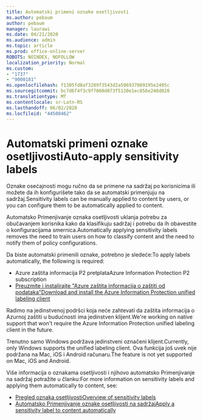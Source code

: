 ```yaml
---
title: Automatski primeni oznake osetljivosti
ms.author: pebaum
author: pebaum
manager: laurawi
ms.date: 04/21/2020
ms.audience: admin
ms.topic: article
ms.prod: office-online-server
ROBOTS: NOINDEX, NOFOLLOW
localization_priority: Normal
ms.custom:
- "1737"
- "9000181"
ms.openlocfilehash: f1305fd8af3289f3543d2a596937089195e2495c
ms.sourcegitcommit: bc7d6f4f3c9f7060d073f5130e1ec856e248d020
ms.translationtype: MT
ms.contentlocale: sr-Latn-RS
ms.lasthandoff: 06/02/2020
ms.locfileid: "44508462"
---
```

# <a name="auto-apply-sensitivity-labels"></a><span data-ttu-id="5dc7e-102">Automatski primeni oznake osetljivosti</span><span class="sxs-lookup"><span data-stu-id="5dc7e-102">Auto-apply sensitivity labels</span></span>

<span data-ttu-id="5dc7e-103">Oznake osećajnosti mogu ručno da se primene na sadržaj po korisnicima ili možete da ih konfigurišete tako da se automatski primenjuju na sadržaj.</span><span class="sxs-lookup"><span data-stu-id="5dc7e-103">Sensitivity labels can be manually applied to content by users, or you can configure them to be automatically applied to content.</span></span>

<span data-ttu-id="5dc7e-104">Automatsko Primenjivanje oznaka osetljivosti uklanja potrebu za obučavanjem korisnika kako da klasifikuju sadržaj i potrebu da ih obavestite o konfiguracijama smernica.</span><span class="sxs-lookup"><span data-stu-id="5dc7e-104">Automatically applying sensitivity labels removes the need to train users on how to classify content and the need to notify them of policy configurations.</span></span>

<span data-ttu-id="5dc7e-105">Da biste automatski primenili oznake, potrebno je sledeće:</span><span class="sxs-lookup"><span data-stu-id="5dc7e-105">To apply labels automatically, the following is required:</span></span>

- <span data-ttu-id="5dc7e-106">Azure zaštita informacija P2 pretplata</span><span class="sxs-lookup"><span data-stu-id="5dc7e-106">Azure Information Protection P2 subscription</span></span>
- [<span data-ttu-id="5dc7e-107">Preuzmite i instalirajte "Azure zaštita informacija o zaštiti od podataka"</span><span class="sxs-lookup"><span data-stu-id="5dc7e-107">Download and install the Azure Information Protection unified labeling client</span></span>](https://docs.microsoft.com/azure/information-protection/rms-client/install-unifiedlabelingclient-app)

<span data-ttu-id="5dc7e-108">Radimo na jedinstvenoj podršci koja neće zahtevati da zaštita informacija o Azurnoj zaštiti u budućnosti ima jedinstven klijent.</span><span class="sxs-lookup"><span data-stu-id="5dc7e-108">We're working on native support that won't require the Azure Information Protection unified labeling client in the future.</span></span>

<span data-ttu-id="5dc7e-109">Trenutno samo Windows podržava jedinstveni označeni klijent.</span><span class="sxs-lookup"><span data-stu-id="5dc7e-109">Currently, only Windows supports the unified labeling client.</span></span>  <span data-ttu-id="5dc7e-110">Ova funkcija još uvek nije podržana na Mac, iOS i Android računaru.</span><span class="sxs-lookup"><span data-stu-id="5dc7e-110">The feature is not yet supported on Mac, iOS and Android.</span></span>

<span data-ttu-id="5dc7e-111">Više informacija o oznakama osetljivosti i njihovo automatsko Primenjivanje na sadržaj potražite u članku:</span><span class="sxs-lookup"><span data-stu-id="5dc7e-111">For more information on sensitivity labels and applying them automatically to content,  see:</span></span>

- [<span data-ttu-id="5dc7e-112">Pregled oznaka osetljivosti</span><span class="sxs-lookup"><span data-stu-id="5dc7e-112">Overview of sensitivity labels</span></span>](https://docs.microsoft.com/microsoft-365/compliance/sensitivity-labels)
- [<span data-ttu-id="5dc7e-113">Automatsko Primenjivanje oznake osetljivosti na sadržaj</span><span class="sxs-lookup"><span data-stu-id="5dc7e-113">Apply a sensitivity label to content automatically</span></span>](https://docs.microsoft.com/office365/securitycompliance/apply_sensitivity_label_automatically)